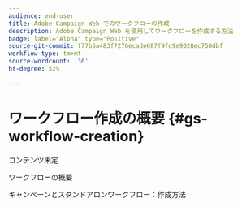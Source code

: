 ```yaml
---
audience: end-user
title: Adobe Campaign Web でのワークフローの作成
description: Adobe Campaign Web を使用してワークフローを作成する方法
badge: label="Alpha" type="Positive"
source-git-commit: f77b5a483f7276ecade687f9fd9e9028ec750dbf
workflow-type: tm+mt
source-wordcount: '36'
ht-degree: 52%

---
```



# ワークフロー作成の概要 {#gs-workflow-creation}

コンテンツ未定

ワークフローの概要

キャンペーンとスタンドアロンワークフロー：作成方法
